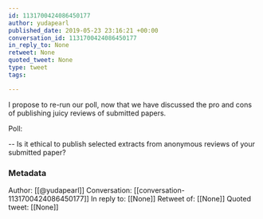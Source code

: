 ```yaml
---
id: 1131700424086450177
author: yudapearl
published_date: 2019-05-23 23:16:21 +00:00
conversation_id: 1131700424086450177
in_reply_to: None
retweet: None
quoted_tweet: None
type: tweet
tags:

---
```


I propose to re-run our poll, now that we have discussed the pro and cons of publishing juicy reviews of submitted papers.

Poll:

-- Is it ethical to publish selected extracts from anonymous reviews  of your submitted paper?

### Metadata

Author: [[@yudapearl]]
Conversation: [[conversation-1131700424086450177]]
In reply to: [[None]]
Retweet of: [[None]]
Quoted tweet: [[None]]

